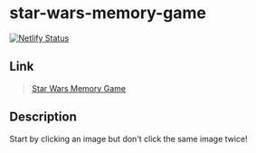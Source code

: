 # star-wars-memory-game

[![Netlify Status](https://api.netlify.com/api/v1/badges/b5f7719f-9cdf-495d-ba07-1ace40fdae2e/deploy-status)](https://app.netlify.com/sites/dark-saber-1c6227/deploys)

## Link

> [Star Wars Memory Game](dark-saber-1c6227.netlify.app)

## Description

Start by clicking an image but don't click the same image twice!
